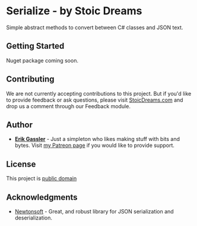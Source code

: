 # Serialize - by Stoic Dreams

Simple abstract methods to convert between C# classes and JSON text.

## Getting Started

Nuget package coming soon.

## Contributing

We are not currently accepting contributions to this project. But if you'd like to provide feedback or ask questions, please visit [StoicDreams.com](https://www.stoicdreams.com/home) and drop us a comment through our Feedback module.

## Author

* **[Erik Gassler](https://www.erikgassler.com/home)** - Just a simpleton who likes making stuff with bits and bytes. Visit [my Patreon page](https://www.patreon.com/erikgassler) if you would like to provide support.

## License

This project is [public domain](unlicense.md)

## Acknowledgments

* [Newtonsoft](https://www.newtonsoft.com/json) - Great, and robust library for JSON serialization and deserialization.
